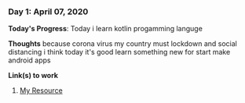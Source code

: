 ### Day 1: April 07, 2020

**Today's Progress**: Today i learn kotlin progamming languge

**Thoughts** because corona virus my country must lockdown and social distancing i think today it's good learn something new for start make android apps

**Link(s) to work**
1. [My Resource](https://kotlinlang.org/docs/reference/)

